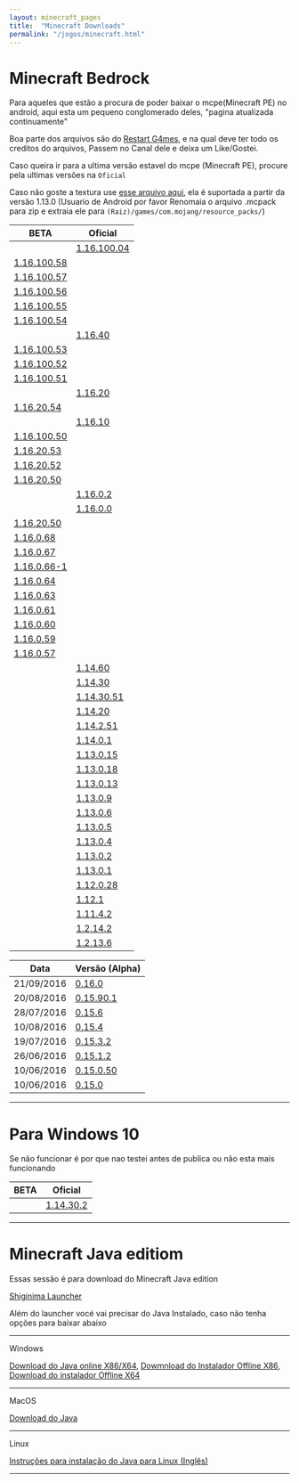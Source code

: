 ```yaml
---
layout: minecraft_pages
title:  "Minecraft Downloads"
permalink: "/jogos/minecraft.html"
---
```



# Minecraft Bedrock

Para aqueles que estão a procura de poder baixar o mcpe(Minecraft PE) no android, aqui esta um pequeno conglomerado deles, "pagina atualizada continuamente"

Boa parte dos arquivos são do [Restart G4mes](https://www.youtube.com/channel/UCRn3MAs2f7hanjivuqEXUtw), e na qual deve ter todo os creditos do arquivos, Passem no Canal dele e deixa um Like/Gostei.

Caso queira ir para a ultima versão estavel do mcpe (Minecraft PE), procure pela ultimas versões na `Oficial`

Caso não goste a textura use [esse arquivo aqui](https://files.sirherobrine23.org/Minecraft/Mcpe-textura.mcpack), ela é suportada a partir da versão 1.13.0 (Usuario de Android por favor Renomaia o arquivo .mcpack para zip e extraia ele para `(Raiz)/games/com.mojang/resource_packs/`)

| BETA                     | Oficial                 
| ------------------------ | -----------------------
|                          | [1.16.100.04][1.16.100.04]
|[1.16.100.58][1.16.100.58]|                         
|[1.16.100.57][1.16.100.57]|                         
|[1.16.100.56][1.16.100.56]|                         
|[1.16.100.55][1.16.100.54]|                         
|[1.16.100.54][1.16.100.54]|                         
|                          | [1.16.40][1.16.40]     
|[1.16.100.53][1.16.100.53]|                         
|[1.16.100.52][1.16.100.52]|                         
|[1.16.100.51][1.16.100.51]|                         
|                          | [1.16.20][1.16.20]     
| [1.16.20.54][1162054]    |                         
|                          | [1.16.10][11610]        
| [1.16.100.50][11610050]  |                         
| [1.16.20.53][1162053]    |                         
| [1.16.20.52][1162052]    |                         
| [1.16.20.50][1162050]    |                         
|                          | [1.16.0.2][11602]       
|                          | [1.16.0.0][11600]       
|  [1.16.20.50][1162050]   |                         
|  [1.16.0.68][116068]     |                         
|  [1.16.0.67][116067]     |                         
|  [1.16.0.66-1][1160661]  |                         
|  [1.16.0.64][116064]     |                         
|  [1.16.0.63][116063]     |                         
|  [1.16.0.61][116061]     |                         
|  [1.16.0.60][116060]     |                         
|  [1.16.0.59][116059]     |                         
|  [1.16.0.57][116057]     |                         
|                          |  [1.14.60][11460]       
|                          |  [1.14.30][11430]       
|                          |  [1.14.30.51][1143051]  
|                          |  [1.14.20][11420]       
|                          |  [1.14.2.51][114251]    
|                          |  [1.14.0.1][11401]      
|                          |  [1.13.0.15][113015]    
|                          |  [1.13.0.18][113018]    
|                          |  [1.13.0.13][113013]    
|                          |  [1.13.0.9][11309]      
|                          |  [1.13.0.6][11306]      
|                          |  [1.13.0.5][11305]      
|                          |  [1.13.0.4][11304]      
|                          |  [1.13.0.2][11302]      
|                          |  [1.13.0.1][11301]      
|                          |  [1.12.0.28][112028]    
|                          |  [1.12.1][1121]         
|                          |  [1.11.4.2][11142]      
|                          |  [1.2.14.2][12142]      
|                          |  [1.2.13.6][12136]      


 Data       | Versão (Alpha)
| --------- | ---------------------
|21/09/2016 | [0.16.0][0160]           
|20/08/2016 | [0.15.90.1][015901]       
|28/07/2016 | [0.15.6][0156]            
|10/08/2016 | [0.15.4][0154]            
|19/07/2016 | [0.15.3.2][01532]         
|26/06/2016 | [0.15.1.2][01512]         
|10/06/2016 | [0.15.0.50][015050] 
|10/06/2016 | [0.15.0][0150]

<!-- /\ -----------------------------------------------------------------------------------------/\ -->
[1.16.100.04]: https://f.sh23.org/Minecraft/Mcpe/nether-updater/22_11_2020/1.16.100.apk
<!-- 22/11/2020 -->
[1.16.100.56]: https://f.sh23.org/Minecraft/Mcpe/nether-updater/01_10_2020/1.16.100.56%20(BETA).apk
[1.16.100.57]: https://f.sh23.org/Minecraft/Mcpe/nether-updater/01_10_2020/1.16.100.57%20(BETA).apk
[1.16.100.58]: https://f.sh23.org/Minecraft/Mcpe/nether-updater/01_10_2020/1.16.100.58%20(BETA).apk


[1.16.40]: https://f.sh23.org/Minecraft/Mcpe/nether-updater/15_09_2020/1.16.40.apk
[1.16.100.53]: https://f.sh23.org/Minecraft/Mcpe/nether-updater/15_09_2020/1.16.100.53.apk
[1.16.100.54]: https://f.sh23.org/Minecraft/Mcpe/nether-updater/15_09_2020/1.16.100.54.apk
[1.16.100.55]: https://f.sh23.org/Minecraft/Mcpe/nether-updater/15_09_2020/1.16.100.55.apk
[1.16.20]: https://files.sirherobrine23.org/Minecraft/Mcpe/Android/21-08-2020/1.16.20%20-%2011-08-2020.apk
[1.16.100.52]: https://files.sirherobrine23.org/Minecraft/Mcpe/Android/21-08-2020/1.16.100.52%20-%2020-08-2020.apk
[1.16.100.51]: https://files.sirherobrine23.org/Minecraft/Mcpe/Android/21-08-2020/1.16.100.51%20-%2012-08-2020.apk
[11610]: https://files.sirherobrine23.org/Minecraft/Mcpe/nether-updater/31_07_2020/1.16.10%20(OFICIAL)%2021_07_2020.apk
[11610050]: https://files.sirherobrine23.org/Minecraft/Mcpe/nether-updater/31_07_2020/1.16.100.50%20(BETA)%2030_07_2020.apk
[1162054]: https://files.sirherobrine23.org/Minecraft/Mcpe/nether-updater/31_07_2020/1.16.20.54%20(BETA)%2022_07_2020.apk
[116102]: https://files.sirherobrine23.org/Minecraft/Mcpe/nether-updater/16-07-2020/1.16.1%2030-06-2020.apk
[1162053]: https://files.sirherobrine23.org/Minecraft/Mcpe/nether-updater/16-07-2020/1.16.20.53%20(BETA)%2016-07-2020.apk
[1162052]: https://files.sirherobrine23.org/Minecraft/Mcpe/nether-updater/16-07-2020/1.16.20.52%20(BETA)%2014-07-2020.apk
[1162050]: https://files.sirherobrine23.org/Minecraft/Mcpe/nether-updater/16-07-2020/1.16.20.50%20(BETA)%2025-06-2020.apk
[11602]: https://files.sirherobrine23.org/Minecraft/Mcpe/nether-updater/1.16(23-06-2020)-oficial.apk
[11600]: https://files.sirherobrine23.org/Minecraft/Mcpe/nether-updater/1.16(23-06-2020)-oficial.apk
[1162050]: https://files.sirherobrine23.org/Minecraft/Mcpe/nether-updater/1.16.20.50(25-06-2020)-beta.apk
[116068]: https://files.sirherobrine23.org/Minecraft/Mcpe/Restart/1.16.0.68.apk
[116067]: https://files.sirherobrine23.org/Minecraft/Mcpe/Restart/1.16.0.67.apk
[1160661]: https://files.sirherobrine23.org/Minecraft/Mcpe/Restart/1.16.0.66.apk
[1160662]: https://files.sirherobrine23.org/Minecraft/Mcpe/Restart/1.16.0.66.apk
[116064]: /404.html
[116063]: https://files.sirherobrine23.org/Minecraft/Mcpe/Restart/1.16.0.63.apk
[116061]: https://files.sirherobrine23.org/Minecraft/Mcpe/By%20restartgame/1.16.0.61(beta).apk
[116060]: https://files.sirherobrine23.org/Minecraft/Mcpe/By%20restartgame/1.16.0.60(beta).apk
[116059]: https://files.sirherobrine23.org/Minecraft/Mcpe/1.16.0.59(beta).apk
[116057]: https://files.sirherobrine23.org/Minecraft/Mcpe/1.16.0.57(beta).apk
[11460]: https://files.sirherobrine23.org/Minecraft/Mcpe/1.14.60.apk
[11430]: https://files.sirherobrine23.org/Minecraft/Mcpe/Minecraft_bedrock_1.14.30.2-Oficial_.apk
[11420]: https://files.sirherobrine23.org/Minecraft/Mcpe/Minecraft-Bedrock_1.14.20.1-Oficial_.apk
[114251]: https://files.sirherobrine23.org/Minecraft/Mcpe/Minecraft-Bedrock_1.14.2.51_.apk
[1143051]: https://files.sirherobrine23.org/Minecraft/Mcpe/Minecraft-Bedrock_1.14.30.51_.apk
[11142]: https://files.sirherobrine23.org/Minecraft/Mcpe/1.xx.x/1.11.4.2.apk
[112028]: https://files.sirherobrine23.org/Minecraft/Mcpe/1.xx.x/1.12.0.28.apk
[1121]: https://files.sirherobrine23.org/Minecraft/Mcpe/1.xx.x/1.12.1.apk
[11301]: https://files.sirherobrine23.org/Minecraft/Mcpe/1.xx.x/1.13.0.1.apk
[11302]: https://files.sirherobrine23.org/Minecraft/Mcpe/1.xx.x/1.13.0.2.apk
[11304]: https://files.sirherobrine23.org/Minecraft/Mcpe/1.xx.x/1.13.0.4.apk
[11305]: https://files.sirherobrine23.org/Minecraft/Mcpe/1.xx.x/1.13.0.5.apk
[11306]: https://files.sirherobrine23.org/Minecraft/Mcpe/1.xx.x/1.13.0.6.apk
[11309]: https://files.sirherobrine23.org/Minecraft/Mcpe/1.xx.x/1.13.0.9.apk
[113013]: https://files.sirherobrine23.org/Minecraft/Mcpe/1.xx.x/1.13.0.13.apk
[113015]: https://files.sirherobrine23.org/Minecraft/Mcpe/1.xx.x/1.13.0.15.apk
[113018]: https://files.sirherobrine23.org/Minecraft/Mcpe/1.xx.x/1.13.0.18.apk
[11401]: https://files.sirherobrine23.org/Minecraft/Mcpe/1.xx.x/1.14.0.1.apk
[12142]: https://files.sirherobrine23.org/Minecraft/Mcpe/1.xx.x/MCPE+1.2.14.2.apk
[12136]: https://files.sirherobrine23.org/Minecraft/Mcpe/1.xx.x/MCPE+1.2.13.6.apk
[015050]: https://files.sirherobrine23.org/Minecraft/Mcpe/0.xx.x/0.15.0.50.apk
[0150]: https://files.sirherobrine23.org/Minecraft/Mcpe/0.xx.x/0.15.0+Build+2.apk
[01512]: https://files.sirherobrine23.org/Minecraft/Mcpe/0.xx.x/0.15.1.2.apk
[01532]: https://files.sirherobrine23.org/Minecraft/Mcpe/0.xx.x/0.15.3.2.apk
[0154]: https://files.sirherobrine23.org/Minecraft/Mcpe/0.xx.x/0.15.4.apk
[0156]: https://files.sirherobrine23.org/Minecraft/Mcpe/0.xx.x/0.15.6+.apk
[015901]: https://files.sirherobrine23.org/Minecraft/Mcpe/0.xx.x/0.15.90.1.apk
[0160]: https://files.sirherobrine23.org/Minecraft/Mcpe/0.xx.x/0.16.0.apk


----

# Para Windows 10

Se não funcionar é por que nao testei antes de publica ou não esta mais funcionando

| BETA                     | Oficial
| ------------------------ |-----------------------|
|                          | [1.14.30.2][W114302]  |


[W114302]: https://files.sirherobrine23.org/Minecraft/Mcpe/Minecraft%20for%20Windows%2010/Minecraft-1.14.30.2.Appx

----

# Minecraft Java editiom

Essas sessão é para download do Minecraft Java edition

[Shiginima Launcher](https://files.sirherobrine23.org/Minecraft/ShiginimaSE_v4400.zip)

Além do launcher vocé vai precisar do Java Instalado, caso não tenha opções para baixar abaixo

---

Windows

[Download do Java online X86/X64](https://javadl.oracle.com/webapps/download/AutoDL?BundleId=242057_3d5a2bb8f8d4428bbe94aed7ec7ae784), [Dowmnload do Instalador Offline X86](https://javadl.oracle.com/webapps/download/AutoDL?BundleId=242058_3d5a2bb8f8d4428bbe94aed7ec7ae784), [Download do instalador Offline X64](https://javadl.oracle.com/webapps/download/AutoDL?BundleId=242060_3d5a2bb8f8d4428bbe94aed7ec7ae784)

 ---

MacOS

[Download do Java](https://javadl.oracle.com/webapps/download/AutoDL?BundleId=242051_3d5a2bb8f8d4428bbe94aed7ec7ae784)

 --- 

Linux

[Instruções para instalação do Java para Linux (Inglês)](https://openjdk.java.net/install/)

----
